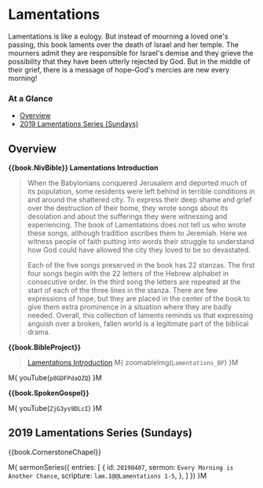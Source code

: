 # Lamentations

Lamentations is like a eulogy. But instead of mourning a loved one's
passing, this book laments over the death of Israel and her
temple. The mourners admit they are responsible for Israel's demise
and they grieve the possibility that they have been utterly rejected
by God. But in the middle of their grief, there is a message of
hope–God's mercies are new every morning!


### At a Glance

- [Overview](#overview)
- [2019 Lamentations Series (Sundays)](#2019-lamentations-series-sundays)

## Overview

**{{book.NivBible}} Lamentations Introduction**

> When the Babylonians conquered Jerusalem and deported much of its
> population, some residents were left behind in terrible conditions in
> and around the shattered city. To express their deep shame and grief
> over the destruction of their home, they wrote songs about its
> desolation and about the sufferings they were witnessing and
> experiencing. The book of Lamentations does not tell us who wrote
> these songs, although tradition ascribes them to Jeremiah. Here we
> witness people of faith putting into words their struggle to
> understand how God could have allowed the city they loved to be so
> devastated.
> 
> Each of the five songs preserved in the book has 22 stanzas. The first
> four songs begin with the 22 letters of the Hebrew alphabet in
> consecutive order. In the third song the letters are repeated at the
> start of each of the three lines in the stanza. There are few
> expressions of hope, but they are placed in the center of the book to
> give them extra prominence in a situation where they are badly
> needed. Overall, this collection of laments reminds us that expressing
> anguish over a broken, fallen world is a legitimate part of the
> biblical drama.


**{{book.BibleProject}}**

> [Lamentations Introduction](https://bibleproject.com/explore/video/lamentations/)
M{ zoomableImg(`Lamentations_BP`) }M

M{ youTube(`p8GDFPdaQZQ`) }M


**{{book.SpokenGospel}}**

M{ youTube(`ZjG3ys9DLcI`) }M



## 2019 Lamentations Series (Sundays)

{{book.CornerstoneChapel}}

M{ sermonSeries({
  entries: [
    { id: `20190407`, sermon: `Every Morning is Another Chance`, scripture: `lam.1@@Lamentations 1-5`, },
  ]
}) }M
